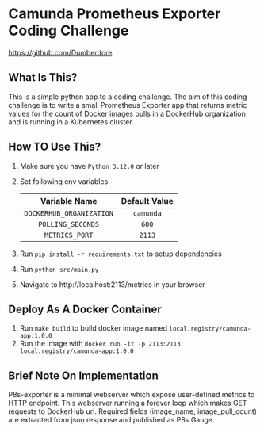 Camunda Prometheus Exporter Coding Challenge
============================================
https://github.com/Dumberdore

What Is This?
-------------
This is a simple python app to a coding challenge. The aim of this coding challenge is to write a small Prometheus
Exporter app that returns
metric values for the count of Docker images pulls in a DockerHub organization and is
running in a Kubernetes cluster.

How TO Use This?
----------------

1. Make sure you have `Python 3.12.0` or later
2. Set following env variables-

   | Variable Name | Default Value |
   |:------------------------:|:-------------:|
   | `DOCKERHUB_ORGANIZATION` |   `camunda`   |
   |    `POLLING_SECONDS`     |     `600`     |
   |      `METRICS_PORT`      |    `2113`     |
3. Run `pip install -r requirements.txt` to setup dependencies
4. Run `python src/main.py `
5. Navigate to http://localhost:2113/metrics in your browser

Deploy As A Docker Container
----------------------------

1. Run `make build` to build docker image named `local.registry/camunda-app:1.0.0`
2. Run the image with `docker run -it -p 2113:2113 local.registry/camunda-app:1.0.0 `

Brief Note On Implementation
----------------------------
P8s-exporter is a minimal webserver which expose user-defined metrics to HTTP endpoint. This webserver running a forever
loop which makes GET requests to DockerHub url. Required fields (image_name, image_pull_count) are extracted from json
response and published as P8s Gauge.
